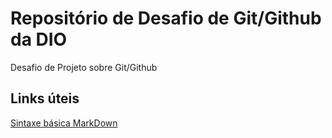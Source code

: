 # Repositório de Desafio de Git/Github da DIO

Desafio de Projeto sobre Git/Github

## Links úteis
[Sintaxe básica MarkDown](https://www.markdownguide.org/basic-syntax/)
